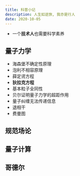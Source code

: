 ```yaml
---
title: 科普小记
description: 人生如逆旅, 我亦是行人
date: 2020-10-05
---
```


* 一个**技术人**也需要科学素养

## 量子力学

* 海森堡不确定性原理
* 泡利不相容原理
* 薛定谔方程
* **狄拉克方程**
* 基本粒子全同性
* 贝尔证明量子力学的超距作用
* 量子纠缠无法传递信息
* 退相干
* 费曼图

## 规范场论

## 量子计算

## 哥德尔
